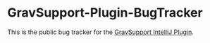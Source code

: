 # GravSupport-Plugin-BugTracker

This is the public bug tracker for the [GravSupport IntelliJ Plugin](https://github.com/PioBeat/GravSupport).
